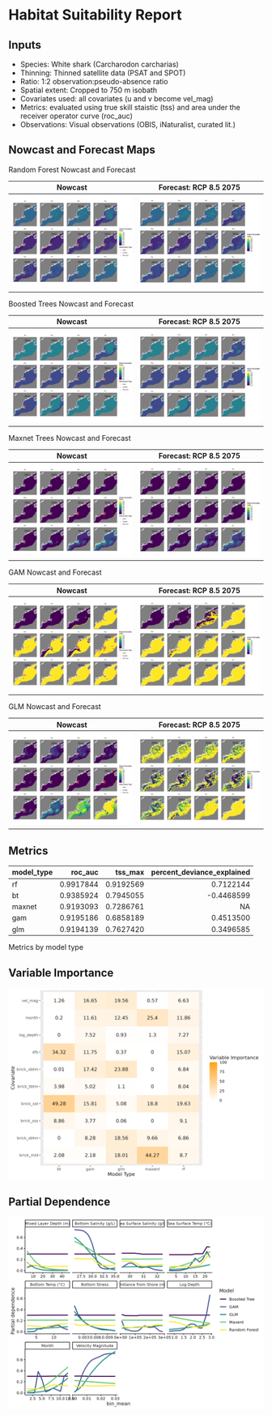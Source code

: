 Habitat Suitability Report
================

## Inputs

- Species: White shark (Carcharodon carcharias)
- Thinning: Thinned satellite data (PSAT and SPOT)
- Ratio: 1:2 observation:pseudo-absence ratio
- Spatial extent: Cropped to 750 m isobath
- Covariates used: all covariates (u and v become vel_mag)
- Metrics: evaluated using true skill staistic (tss) and area under the
  receiver operator curve (roc_auc)
- Observations: Visual observations (OBIS, iNaturalist, curated lit.)

## Nowcast and Forecast Maps

Random Forest Nowcast and Forecast

| Nowcast | Forecast: RCP 8.5 2075 |
|:--:|:--:|
| ![](../../../../tidy_reports/versions/c21/120360/c21.120360.01_12_rf_compiled_casts.png) | ![](../../../../tidy_reports/versions/c21/120364/c21.120364.01_12_rf_compiled_casts.png) |

Boosted Trees Nowcast and Forecast

| Nowcast | Forecast: RCP 8.5 2075 |
|:--:|:--:|
| ![](../../../../tidy_reports/versions/c21/120360/c21.120360.01_12_bt_compiled_casts.png) | ![](../../../../tidy_reports/versions/c21/120364/c21.120364.01_12_bt_compiled_casts.png) |

Maxnet Trees Nowcast and Forecast

| Nowcast | Forecast: RCP 8.5 2075 |
|:--:|:--:|
| ![](../../../../tidy_reports/versions/c21/120360/c21.120360.01_12_maxent_compiled_casts.png) | ![](../../../../tidy_reports/versions/c21/120364/c21.120364.01_12_maxent_compiled_casts.png) |

GAM Nowcast and Forecast

| Nowcast | Forecast: RCP 8.5 2075 |
|:--:|:--:|
| ![](../../../../tidy_reports/versions/c21/120360/c21.120360.01_12_gam_compiled_casts.png) | ![](../../../../tidy_reports/versions/c21/120364/c21.120364.01_12_gam_compiled_casts.png) |

GLM Nowcast and Forecast

| Nowcast | Forecast: RCP 8.5 2075 |
|:--:|:--:|
| ![](../../../../tidy_reports/versions/c21/120360/c21.120360.01_12_glm_compiled_casts.png) | ![](../../../../tidy_reports/versions/c21/120364/c21.120364.01_12_glm_compiled_casts.png) |

## Metrics

| model_type |   roc_auc |   tss_max | percent_deviance_explained |
|:-----------|----------:|----------:|---------------------------:|
| rf         | 0.9917844 | 0.9192569 |                  0.7122144 |
| bt         | 0.9385924 | 0.7945055 |                 -0.4468599 |
| maxnet     | 0.9193093 | 0.7286761 |                         NA |
| gam        | 0.9195186 | 0.6858189 |                  0.4513500 |
| glm        | 0.9194139 | 0.7627420 |                  0.3496585 |

Metrics by model type

## Variable Importance

![](m21.12036_tidy_compiled_files/figure-gfm/variable_importance-1.png)

## Partial Dependence

![](m21.12036_tidy_compiled_files/figure-gfm/partial_dependence-1.png)
